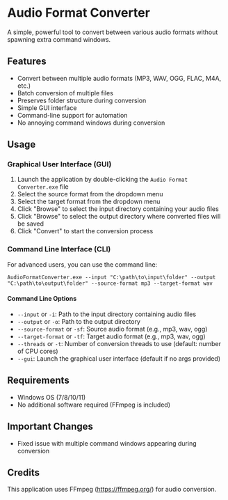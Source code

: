 # Audio Format Converter

A simple, powerful tool to convert between various audio formats without spawning extra command windows.

## Features

- Convert between multiple audio formats (MP3, WAV, OGG, FLAC, M4A, etc.)
- Batch conversion of multiple files
- Preserves folder structure during conversion
- Simple GUI interface
- Command-line support for automation
- No annoying command windows during conversion

## Usage

### Graphical User Interface (GUI)

1. Launch the application by double-clicking the `Audio Format Converter.exe` file
2. Select the source format from the dropdown menu
3. Select the target format from the dropdown menu
4. Click "Browse" to select the input directory containing your audio files
5. Click "Browse" to select the output directory where converted files will be saved
6. Click "Convert" to start the conversion process

### Command Line Interface (CLI)

For advanced users, you can use the command line:

```
AudioFormatConverter.exe --input "C:\path\to\input\folder" --output "C:\path\to\output\folder" --source-format mp3 --target-format wav
```

#### Command Line Options

- `--input` or `-i`: Path to the input directory containing audio files
- `--output` or `-o`: Path to the output directory
- `--source-format` or `-sf`: Source audio format (e.g., mp3, wav, ogg)
- `--target-format` or `-tf`: Target audio format (e.g., mp3, wav, ogg)
- `--threads` or `-t`: Number of conversion threads to use (default: number of CPU cores)
- `--gui`: Launch the graphical user interface (default if no args provided)

## Requirements

- Windows OS (7/8/10/11)
- No additional software required (FFmpeg is included)

## Important Changes

- Fixed issue with multiple command windows appearing during conversion

## Credits

This application uses FFmpeg (https://ffmpeg.org/) for audio conversion.
